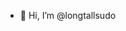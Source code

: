 - 👋 Hi, I’m @longtallsudo

<!---
longtallsudo/longtallsudo is a ✨ special ✨ repository because its `README.md` (this file) appears on your GitHub profile.
You can click the Preview link to take a look at your changes.
--->
